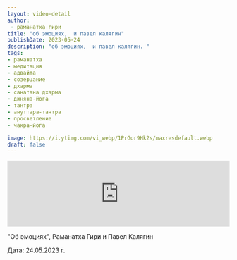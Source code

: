 ```yaml
---
layout: video-detail
author:
 - раманатха гири
title: "об эмоциях,  и павел калягин"
publishDate: 2023-05-24
description: "об эмоциях,  и павел калягин. "
tags: 
- раманатха
- медитация
- адвайта
- созерцание
- дхарма
- санатана дхарма
- джняна-йога
- тантра
- ануттара-тантра
- просветление
- чакра-йога

image: https://i.ytimg.com/vi_webp/1PrGor9Hk2s/maxresdefault.webp
draft: false
---
```


<iframe width="100%" src="https://www.youtube.com/embed/1PrGor9Hk2s" frameborder="0" allowfullscreen=""></iframe> 

 "Об эмоциях", Раманатха Гири и Павел Калягин

 Дата: 24.05.2023 г.

  

 